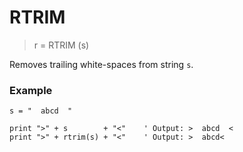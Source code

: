 # RTRIM

> r = RTRIM (s)

Removes trailing white-spaces from string `s`.

### Example

```
s = "  abcd  "

print ">" + s        + "<"    ' Output: >  abcd  <
print ">" + rtrim(s) + "<"    ' Output: >  abcd<
```


